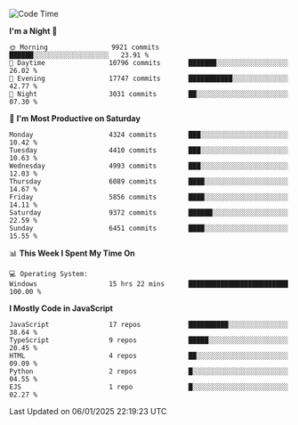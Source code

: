 <!--START_SECTION:waka-->
![Code Time](http://img.shields.io/badge/Code%20Time-3%2C473%20hrs%204%20mins-blue)

**I'm a Night 🦉** 

```text
🌞 Morning                9921 commits        ██████░░░░░░░░░░░░░░░░░░░   23.91 % 
🌆 Daytime                10796 commits       ███████░░░░░░░░░░░░░░░░░░   26.02 % 
🌃 Evening                17747 commits       ███████████░░░░░░░░░░░░░░   42.77 % 
🌙 Night                  3031 commits        ██░░░░░░░░░░░░░░░░░░░░░░░   07.30 % 
```
📅 **I'm Most Productive on Saturday** 

```text
Monday                   4324 commits        ███░░░░░░░░░░░░░░░░░░░░░░   10.42 % 
Tuesday                  4410 commits        ███░░░░░░░░░░░░░░░░░░░░░░   10.63 % 
Wednesday                4993 commits        ███░░░░░░░░░░░░░░░░░░░░░░   12.03 % 
Thursday                 6089 commits        ████░░░░░░░░░░░░░░░░░░░░░   14.67 % 
Friday                   5856 commits        ████░░░░░░░░░░░░░░░░░░░░░   14.11 % 
Saturday                 9372 commits        ██████░░░░░░░░░░░░░░░░░░░   22.59 % 
Sunday                   6451 commits        ████░░░░░░░░░░░░░░░░░░░░░   15.55 % 
```


📊 **This Week I Spent My Time On** 

```text
💻 Operating System: 
Windows                  15 hrs 22 mins      █████████████████████████   100.00 % 
```

**I Mostly Code in JavaScript** 

```text
JavaScript               17 repos            ██████████░░░░░░░░░░░░░░░   38.64 % 
TypeScript               9 repos             █████░░░░░░░░░░░░░░░░░░░░   20.45 % 
HTML                     4 repos             ██░░░░░░░░░░░░░░░░░░░░░░░   09.09 % 
Python                   2 repos             █░░░░░░░░░░░░░░░░░░░░░░░░   04.55 % 
EJS                      1 repo              █░░░░░░░░░░░░░░░░░░░░░░░░   02.27 % 
```




 Last Updated on 06/01/2025 22:19:23 UTC
<!--END_SECTION:waka-->

<!--
**likaiqiang/likaiqiang** is a ✨ _special_ ✨ repository because its `README.md` (this file) appears on your GitHub profile.

Here are some ideas to get you started:

- 🔭 I’m currently working on ...
- 🌱 I’m currently learning ...
- 👯 I’m looking to collaborate on ...
- 🤔 I’m looking for help with ...
- 💬 Ask me about ...
- 📫 How to reach me: ...
- 😄 Pronouns: ...
- ⚡ Fun fact: ...
-->
